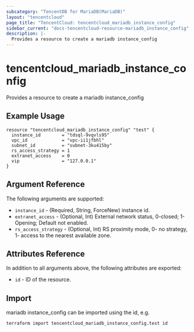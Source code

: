 ```yaml
---
subcategory: "TencentDB for MariaDB(MariaDB)"
layout: "tencentcloud"
page_title: "TencentCloud: tencentcloud_mariadb_instance_config"
sidebar_current: "docs-tencentcloud-resource-mariadb_instance_config"
description: |-
  Provides a resource to create a mariadb instance_config
---
```


# tencentcloud_mariadb_instance_config

Provides a resource to create a mariadb instance_config

## Example Usage

```hcl
resource "tencentcloud_mariadb_instance_config" "test" {
  instance_id        = "tdsql-9vqvls95"
  vpc_id             = "vpc-ii1jfbhl"
  subnet_id          = "subnet-3ku415by"
  rs_access_strategy = 1
  extranet_access    = 0
  vip                = "127.0.0.1"
}
```

## Argument Reference

The following arguments are supported:

* `instance_id` - (Required, String, ForceNew) instance id.
* `extranet_access` - (Optional, Int) External network status, 0-closed; 1- Opening; Default not enabled.
* `rs_access_strategy` - (Optional, Int) RS proximity mode, 0- no strategy, 1- access to the nearest available zone.

## Attributes Reference

In addition to all arguments above, the following attributes are exported:

* `id` - ID of the resource.




## Import

mariadb instance_config can be imported using the id, e.g.

```
terraform import tencentcloud_mariadb_instance_config.test id
```

